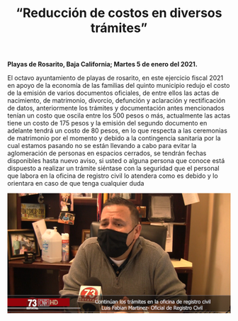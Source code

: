 ﻿---
layout: blog
title: “Reducción de costos en diversos trámites”
Date: 2021-01-05
categories: rosarito
permalink: /:categories/:title:output_ext
image: /img/cnr/2021-01-05-reduccion-de-costos.png
alt: “ “
autor:
---


**Playas de Rosarito, Baja California; Martes 5 de enero del 2021.** 


El octavo ayuntamiento de playas de rosarito, en este ejercicio fiscal 2021 en apoyo de la economía de las familias del quinto municipio redujo el costo de la emisión de varios documentos oficiales, de entre ellos las actas de nacimiento, de matrimonio, divorcio, defunción y aclaración y rectificación de datos, anteriormente los trámites y documentación antes mencionados tenían un costo que oscila entre los 500 pesos o más, actualmente las actas tiene un costo de 175 pesos y la emisión del segundo documento en adelante tendrá un costo de 80 pesos, en lo que respecta a las ceremonias de matrimonio por el momento y debido a la contingencia sanitaria por la cual estamos pasando no se están llevando a cabo para evitar la aglomeración de personas en espacios cerrados, se tendrán fechas disponibles hasta nuevo aviso, si usted o alguna persona que conoce está dispuesto a realizar un trámite siéntase con la seguridad que el personal que labora en la oficina de registro civil lo atendera como es debido y lo orientara en caso de que tenga cualquier duda

<div id="carouselExampleSlidesOnly" class="carousel slide" data-ride="carousel">
  <div class="carousel-inner">
    <div class="carousel-item active">
       <img class="d-block w-100" src="/img/cnr/2021-01-05-reduccion-de-costos.png" loading="lazy"  alt="">
    </div>
  </div>
</div>